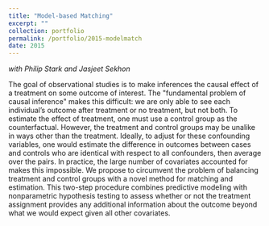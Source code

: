 ```yaml
---
title: "Model-based Matching"
excerpt: ""
collection: portfolio
permalink: /portfolio/2015-modelmatch
date: 2015
---
```


*with Philip Stark and Jasjeet Sekhon*

The goal of observational studies is to make inferences the causal effect of a treatment on some outcome of interest. The "fundamental problem of causal inference" makes this difficult: we are only able to see each individual’s outcome after treatment or no treatment, but not both. To estimate the effect of treatment, one must use a control group as the counterfactual. However, the treatment and control groups may be unalike in ways other than the treatment. Ideally, to adjust for these confounding variables, one would estimate the difference in outcomes between cases and controls who are identical with respect to all confounders, then average over the pairs. In practice, the large number of covariates accounted for makes this impossible. We propose to circumvent the problem of balancing treatment and control groups with a novel method for matching and estimation. This two-step procedure combines predictive modeling with nonparametric hypothesis testing to assess whether or not the treatment assignment provides any additional information about the outcome beyond what we would expect given all other covariates. 

